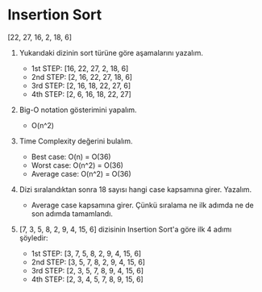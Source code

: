 # Insertion Sort
[22, 27, 16, 2, 18, 6]

1. Yukarıdaki dizinin sort türüne göre aşamalarını yazalım.
   - 1st STEP: [16, 22, 27, 2, 18, 6]
   - 2nd STEP: [2, 16, 22, 27, 18, 6]
   - 3rd STEP: [2, 16, 18, 22, 27, 6]
   - 4th STEP: [2, 6, 16, 18, 22, 27]

2. Big-O notation gösterimini yapalım.
   - O(n^2)

3. Time Complexity değerini bulalım.
   - Best case: O(n) = O(36)
   - Worst case: O(n^2) = O(36)
   - Average case: O(n^2) = O(36)

4. Dizi sıralandıktan sonra 18 sayısı hangi case kapsamına girer. Yazalım.
   - Average case kapsamına girer. Çünkü sıralama ne ilk adımda ne de son adımda tamamlandı.

5. [7, 3, 5, 8, 2, 9, 4, 15, 6] dizisinin Insertion Sort'a göre ilk 4 adımı şöyledir:
   - 1st STEP: [3, 7, 5, 8, 2, 9, 4, 15, 6]
   - 2nd STEP: [3, 5, 7, 8, 2, 9, 4, 15, 6]
   - 3rd STEP: [2, 3, 5, 7, 8, 9, 4, 15, 6]
   - 4th STEP: [2, 3, 4, 5, 7, 8, 9, 15, 6]
